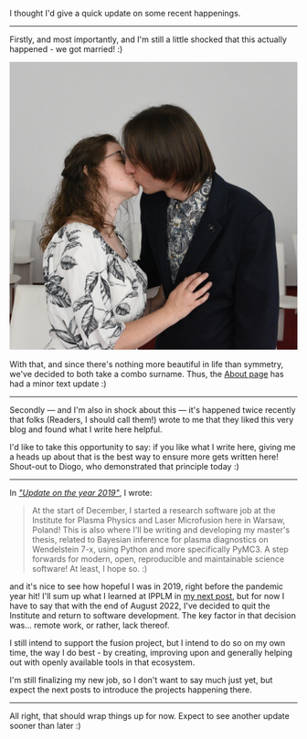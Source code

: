 <!--
.. title: Mid-2022 Update
.. slug: mid-2022-update
.. date: 2022-09-02 21:09:17 UTC+02:00
.. tags: 
.. category: 
.. link: 
.. description: 
.. type: text
-->

I thought I'd give a quick update on some recent happenings.

---

Firstly, and most importantly, and I'm still a little shocked that this actually happened - we got married! :)

![Wedding photo](/images/230_0224.JPG)

With that, and since there's nothing more beautiful in life than symmetry, we've decided to both take a combo surname. Thus, the [About page](/about) has had a minor text update :)

<!-- TEASER_END -->

---

Secondly ― and I'm also in shock about this ― it's happened twice recently that folks (Readers, I should call them!) wrote to me that they liked this very blog and found what I write here helpful.

I'd like to take this opportunity to say: if you like what I write here, giving me a heads up about that is the best way to ensure more gets written here! Shout-out to Diogo, who demonstrated that principle today :)

---

In [*"Update on the year 2019"*](/posts/update-on-the-year-2019), I wrote:

> At the start of December, I started a research software job at the Institute for Plasma Physics and Laser Microfusion here in Warsaw, Poland! This is also where I'll be writing and developing my master's thesis, related to Bayesian inference for plasma diagnostics on Wendelstein 7-x, using Python and more specifically PyMC3. A step forwards for modern, open, reproducible and maintainable science software! At least, I hope so. :)

and it's nice to see how hopeful I was in 2019, right before the pandemic year hit! I'll sum up what I learned at IPPLM in [my next post](/posts/ifpilm-postmortem), but for now I have to say that with the end of August 2022, I've decided to quit the Institute and return to software development. The key factor in that decision was... remote work, or rather, lack thereof.

I still intend to support the fusion project, but I intend to do so on my own time, the way I do best - by creating, improving upon and generally helping out with openly available tools in that ecosystem.

I'm still finalizing my new job, so I don't want to say much just yet, but expect the next posts to introduce the projects happening there.

---

All right, that should wrap things up for now. Expect to see another update sooner than later :)
